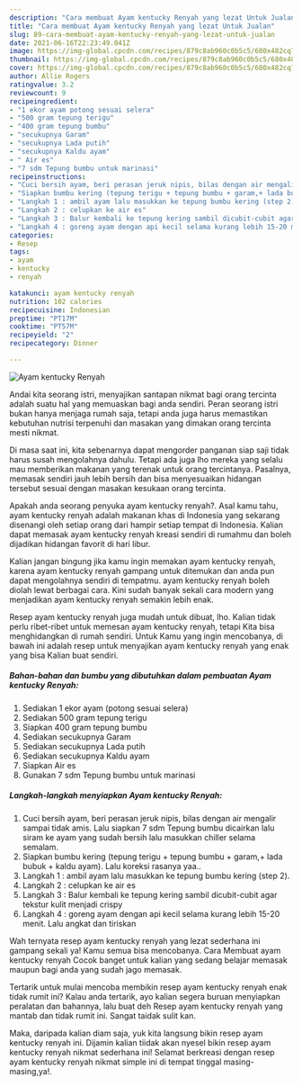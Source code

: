 ```yaml
---
description: "Cara membuat Ayam kentucky Renyah yang lezat Untuk Jualan"
title: "Cara membuat Ayam kentucky Renyah yang lezat Untuk Jualan"
slug: 89-cara-membuat-ayam-kentucky-renyah-yang-lezat-untuk-jualan
date: 2021-06-16T22:23:49.041Z
image: https://img-global.cpcdn.com/recipes/879c8ab960c0b5c5/680x482cq70/ayam-kentucky-renyah-foto-resep-utama.jpg
thumbnail: https://img-global.cpcdn.com/recipes/879c8ab960c0b5c5/680x482cq70/ayam-kentucky-renyah-foto-resep-utama.jpg
cover: https://img-global.cpcdn.com/recipes/879c8ab960c0b5c5/680x482cq70/ayam-kentucky-renyah-foto-resep-utama.jpg
author: Allie Rogers
ratingvalue: 3.2
reviewcount: 9
recipeingredient:
- "1 ekor ayam potong sesuai selera"
- "500 gram tepung terigu"
- "400 gram tepung bumbu"
- "secukupnya Garam"
- "secukupnya Lada putih"
- "secukupnya Kaldu ayam"
- " Air es"
- "7 sdm Tepung bumbu untuk marinasi"
recipeinstructions:
- "Cuci bersih ayam, beri perasan jeruk nipis, bilas dengan air mengalir sampai tidak amis. Lalu siapkan 7 sdm Tepung bumbu dicairkan lalu siram ke ayam yang sudah bersih lalu masukkan chiller selama semalam."
- "Siapkan bumbu kering (tepung terigu + tepung bumbu + garam,+ lada bubuk + kaldu ayam). Lalu koreksi rasanya yaa.."
- "Langkah 1 : ambil ayam lalu masukkan ke tepung bumbu kering (step 2)."
- "Langkah 2 : celupkan ke air es"
- "Langkah 3 : Balur kembali ke tepung kering sambil dicubit-cubit agar tekstur kulit menjadi crispy"
- "Langkah 4 : goreng ayam dengan api kecil selama kurang lebih 15-20 menit. Lalu angkat dan tiriskan"
categories:
- Resep
tags:
- ayam
- kentucky
- renyah

katakunci: ayam kentucky renyah 
nutrition: 102 calories
recipecuisine: Indonesian
preptime: "PT17M"
cooktime: "PT57M"
recipeyield: "2"
recipecategory: Dinner

---
```



![Ayam kentucky Renyah](https://img-global.cpcdn.com/recipes/879c8ab960c0b5c5/680x482cq70/ayam-kentucky-renyah-foto-resep-utama.jpg)

Andai kita seorang istri, menyajikan santapan nikmat bagi orang tercinta adalah suatu hal yang memuaskan bagi anda sendiri. Peran seorang istri bukan hanya menjaga rumah saja, tetapi anda juga harus memastikan kebutuhan nutrisi terpenuhi dan masakan yang dimakan orang tercinta mesti nikmat.

Di masa  saat ini, kita sebenarnya dapat mengorder panganan siap saji tidak harus susah mengolahnya dahulu. Tetapi ada juga lho mereka yang selalu mau memberikan makanan yang terenak untuk orang tercintanya. Pasalnya, memasak sendiri jauh lebih bersih dan bisa menyesuaikan hidangan tersebut sesuai dengan masakan kesukaan orang tercinta. 



Apakah anda seorang penyuka ayam kentucky renyah?. Asal kamu tahu, ayam kentucky renyah adalah makanan khas di Indonesia yang sekarang disenangi oleh setiap orang dari hampir setiap tempat di Indonesia. Kalian dapat memasak ayam kentucky renyah kreasi sendiri di rumahmu dan boleh dijadikan hidangan favorit di hari libur.

Kalian jangan bingung jika kamu ingin memakan ayam kentucky renyah, karena ayam kentucky renyah gampang untuk ditemukan dan anda pun dapat mengolahnya sendiri di tempatmu. ayam kentucky renyah boleh diolah lewat berbagai cara. Kini sudah banyak sekali cara modern yang menjadikan ayam kentucky renyah semakin lebih enak.

Resep ayam kentucky renyah juga mudah untuk dibuat, lho. Kalian tidak perlu ribet-ribet untuk memesan ayam kentucky renyah, tetapi Kita bisa menghidangkan di rumah sendiri. Untuk Kamu yang ingin mencobanya, di bawah ini adalah resep untuk menyajikan ayam kentucky renyah yang enak yang bisa Kalian buat sendiri.

<!--inarticleads1-->

##### Bahan-bahan dan bumbu yang dibutuhkan dalam pembuatan Ayam kentucky Renyah:

1. Sediakan 1 ekor ayam (potong sesuai selera)
1. Sediakan 500 gram tepung terigu
1. Siapkan 400 gram tepung bumbu
1. Sediakan secukupnya Garam
1. Sediakan secukupnya Lada putih
1. Sediakan secukupnya Kaldu ayam
1. Siapkan  Air es
1. Gunakan 7 sdm Tepung bumbu untuk marinasi




<!--inarticleads2-->

##### Langkah-langkah menyiapkan Ayam kentucky Renyah:

1. Cuci bersih ayam, beri perasan jeruk nipis, bilas dengan air mengalir sampai tidak amis. Lalu siapkan 7 sdm Tepung bumbu dicairkan lalu siram ke ayam yang sudah bersih lalu masukkan chiller selama semalam.
1. Siapkan bumbu kering (tepung terigu + tepung bumbu + garam,+ lada bubuk + kaldu ayam). Lalu koreksi rasanya yaa..
1. Langkah 1 : ambil ayam lalu masukkan ke tepung bumbu kering (step 2).
1. Langkah 2 : celupkan ke air es
1. Langkah 3 : Balur kembali ke tepung kering sambil dicubit-cubit agar tekstur kulit menjadi crispy
1. Langkah 4 : goreng ayam dengan api kecil selama kurang lebih 15-20 menit. Lalu angkat dan tiriskan




Wah ternyata resep ayam kentucky renyah yang lezat sederhana ini gampang sekali ya! Kamu semua bisa mencobanya. Cara Membuat ayam kentucky renyah Cocok banget untuk kalian yang sedang belajar memasak maupun bagi anda yang sudah jago memasak.

Tertarik untuk mulai mencoba membikin resep ayam kentucky renyah enak tidak rumit ini? Kalau anda tertarik, ayo kalian segera buruan menyiapkan peralatan dan bahannya, lalu buat deh Resep ayam kentucky renyah yang mantab dan tidak rumit ini. Sangat taidak sulit kan. 

Maka, daripada kalian diam saja, yuk kita langsung bikin resep ayam kentucky renyah ini. Dijamin kalian tiidak akan nyesel bikin resep ayam kentucky renyah nikmat sederhana ini! Selamat berkreasi dengan resep ayam kentucky renyah nikmat simple ini di tempat tinggal masing-masing,ya!.


